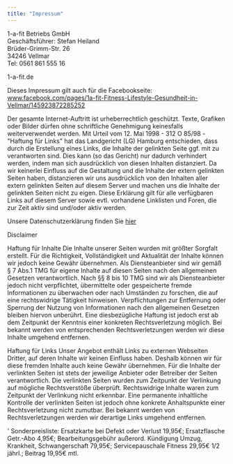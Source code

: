 ```yaml
---
title: "Impressum"
---
```


1-a-fit Betriebs GmbH<br/>
Geschäftsführer: Stefan Heiland<br/>
Brüder-Grimm-Str. 26<br/>
34246 Vellmar<br/>
Tel: 0561 861 555 16

1-a-fit.de

Dieses Impressum gilt auch für die Facebookseite: www.facebook.com/pages/1a-fit-Fitness-Lifestyle-Gesundheit-in-Vellmar/145923872285252

Der gesamte Internet-Auftritt ist urheberrechtlich geschützt. Texte, Grafiken oder Bilder dürfen ohne schriftliche Genehmigung keinesfalls weiterverwendet werden. Mit Urteil vom 12. Mai 1998 - 312 O 85/98 - "Haftung für Links" hat das Landgericht (LG) Hamburg entschieden, dass durch die Erstellung eines Links, die Inhalte der gelinkten Seite ggf. mit zu verantworten sind. Dies kann (so das Gericht) nur dadurch verhindert werden, indem man sich ausdrücklich von diesen Inhalten distanziert. Da wir keinerlei Einfluss auf die Gestaltung und die Inhalte der extern gelinkten Seiten haben, distanzieren wir uns ausdrücklich von den Inhalten aller extern gelinkten Seiten auf diesem Server und machen uns die Inhalte der gelinkten Seiten nicht zu eigen. Diese Erklärung gilt für alle verfügbaren Links auf diesem Server sowie evtl. vorhandene Linklisten und Foren, die zur Zeit aktiv sind und/oder aktiv werden.

Unsere Datenschutzerklärung finden Sie [hier](https://1-a-fit.de/Datenschutz.htm)

Disclaimer

Haftung für Inhalte Die Inhalte unserer Seiten wurden mit größter Sorgfalt erstellt. Für die Richtigkeit, Vollständigkeit und Aktualität der Inhalte können wir jedoch keine Gewähr übernehmen. Als Diensteanbieter sind wir gemäß § 7 Abs.1 TMG für eigene Inhalte auf diesen Seiten nach den allgemeinen Gesetzen verantwortlich. Nach §§ 8 bis 10 TMG sind wir als Diensteanbieter jedoch nicht verpflichtet, übermittelte oder gespeicherte fremde Informationen zu überwachen oder nach Umständen zu forschen, die auf eine rechtswidrige Tätigkeit hinweisen. Verpflichtungen zur Entfernung oder Sperrung der Nutzung von Informationen nach den allgemeinen Gesetzen bleiben hiervon unberührt. Eine diesbezügliche Haftung ist jedoch erst ab dem Zeitpunkt der Kenntnis einer konkreten Rechtsverletzung möglich. Bei bekannt werden von entsprechenden Rechtsverletzungen werden wir diese Inhalte umgehend entfernen.

Haftung für Links Unser Angebot enthält Links zu externen Webseiten Dritter, auf deren Inhalte wir keinen Einfluss haben. Deshalb können wir für diese fremden Inhalte auch keine Gewähr übernehmen. Für die Inhalte der verlinkten Seiten ist stets der jeweilige Anbieter oder Betreiber der Seiten verantwortlich. Die verlinkten Seiten wurden zum Zeitpunkt der Verlinkung auf mögliche Rechtsverstöße überprüft. Rechtswidrige Inhalte waren zum Zeitpunkt der Verlinkung nicht erkennbar. Eine permanente inhaltliche Kontrolle der verlinkten Seiten ist jedoch ohne konkrete Anhaltspunkte einer Rechtsverletzung nicht zumutbar. Bei bekannt werden von Rechtsverletzungen werden wir derartige Links umgehend entfernen.

' Sonderpreisliste:
Ersatzkarte bei Defekt oder Verlust 19,95€; Ersatzflasche Getr.-Abo 4,95€; Bearbeitungsgebühr außerord. Kündigung Umzug, Krankheit, Schwangerschaft 79,95€; Servicepauschale Fitness 29,95€ 1/2 jährl.; Beitrag 19,95€ mtl. 